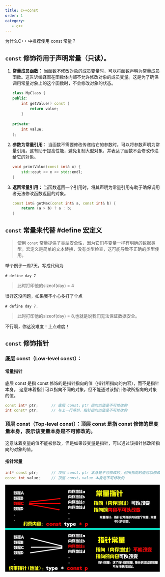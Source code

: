 ```yaml
---
title: c++const
order: 1
category:
   - c++
---
```

<ChatMessage avatar="../../../assets/emoji/dsyj.png" :avatarWidth="40">
为什么C++ 中推荐使用 const 常量？
</ChatMessage>


## `const` 修饰符用于声明常量（只读）。

1. **常量成员函数：** 当函数不修改对象的成员变量时，可以将函数声明为常量成员函数。这告诉编译器在函数体内部不允许修改对象的成员变量。这是为了确保调用常量对象上的这个函数时，不会修改对象的状态。

    ```cpp
    class MyClass {
    public:
        int getValue() const {
            return value;
        }

    private:
        int value;
    };
    ```

2. **参数为常量引用：** 当函数不需要修改传递给它的参数时，可以将参数声明为常量引用。这有助于提高性能，避免复制大型对象，并表达了函数不会修改传递给它的对象。

    ```cpp
    void printValue(const int& x) {
        std::cout << x << std::endl;
    }
    ```

3. **返回常量引用：** 当函数返回一个引用时，将其声明为常量引用有助于确保调用者无法修改函数返回的对象。

    ```cpp
    const int& getMax(const int& a, const int& b) {
        return (a > b) ? a : b;
    }
    ```

## `const` 常量来代替 #define 宏定义

> 使用 `const` 常量提供了类型安全性，因为它们与变量一样有明确的数据类型。宏定义是简单的文本替换，没有类型检查，这可能导致不正确的类型使用。

<ChatMessage avatar="../../../assets/emoji/bqb (6).png" :avatarWidth="40">
举个例子一周7天，写成代码为
</ChatMessage>

`# define day 7`

>此时打印他的sizeof(day) = 4

<ChatMessage avatar="../../../assets/emoji/hx.png" :avatarWidth="40">
很好这没问题，如果我不小心多打了个点
</ChatMessage>

`# define day 7.`

>此时打印他的sizeof(day) = 8,也就是说我们无法保证数据安全。

<ChatMessage avatar="../../../assets/emoji/bqb (2).png" :avatarWidth="40">
不行啊，你这没难度！上点难度！
</ChatMessage>

## `const` 修饰指针

### 底层 const（Low-level const）：

#### 常量指针

底层 const 是指 const 修饰的是指针指向的值（指针所指向的内容），而不是指针本身。
这意味着指针可以指向不同的对象，但不能通过该指针修改所指向的对象的值。

```cpp
const int* ptr;      // 底层 const，ptr 指向的值是不可修改的
int const* ptr;      // 与上一行等价，指针指向的值是不可修改的
```

### 顶层 const（Top-level const）：顶层 const 是指 const 修饰的是变量本身，表示该变量本身是不可修改的。
这意味着变量的值不能被修改，但是如果该变量是指针，可以通过该指针修改所指向的对象的值。

#### 指针常量

```cpp
int* const ptr;      // 顶层 const，ptr 本身是不可修改的，但所指向的值可以修改
const int value;     // 顶层 const，value 本身是不可修改的
```

![](..%2Fassets%2Fptrconst.jpg)



